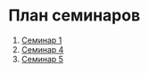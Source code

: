 # План семинаров

1. [Семинар 1](seminar_01.md)
1. [Семинар 4](seminar_04.md) 
1. [Семинар 5](seminar_05.md) 
